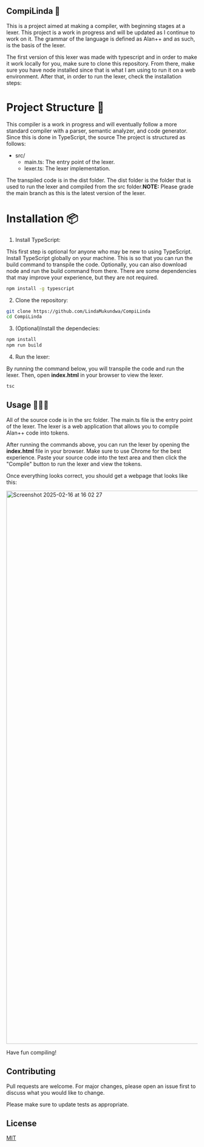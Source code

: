 ## CompiLinda 🌺

This is a project aimed at making a compiler, with beginning stages at a lexer. This project is a work in progress and will be updated as I continue to work on it. The grammar of the language is defined as Alan++ and as such, is the basis of the lexer.

The first version of this lexer was made with typescript and in order to make it work locally for you, make sure to clone this repository. From there, make sure you have node installed since that is what I am using to run it on a web environment. After that, in order to run the lexer, check the installation steps:

# Project Structure 📂

This compiler is a work in progress and will eventually follow a more standard compiler with a parser, semantic analyzer, and code generator. Since this is done in TypeScript, the source The project is structured as follows:

- src/
  - main.ts: The entry point of the lexer.
  - lexer.ts: The lexer implementation.

The transpiled code is in the dist folder. The dist folder is the folder that is used to run the lexer and compiled from the src folder.**NOTE:** Please grade the main branch as this is the latest version of the lexer.

# Installation 📦

1. Install TypeScript:

This first step is optional for anyone who may be new to using TypeScript. Install TypeScript globally on your machine. This is so that you can run the build command to transpile the code. Optionally, you can also download node and run the build command from there. There are some dependencies that may improve your experience, but they are not required.

```bash
npm install -g typescript
```

2. Clone the repository:

```bash
git clone https://github.com/LindaMukundwa/CompiLinda
cd CompiLinda
```

3. (Optional)Install the dependecies:

```bash
npm install
npm run build
```
4. Run the lexer:

By running the command below, you will transpile the code and run the lexer. Then, open **index.html** in your browser to view the lexer.
```bash
tsc
```

## Usage 👩🏾‍💻

All of the source code is in the src folder. The main.ts file is the entry point of the lexer. The lexer is a web application that allows you to compile Alan++ code into tokens.

After running the commands above, you can run the lexer by opening the **index.html** file in your browser. Make sure to use Chrome for the best experience. Paste your source code into the text area and then click the "Compile" button to run the lexer and view the tokens. 

Once everything looks correct, you should get a webpage that looks like this:

<img width="1456" alt="Screenshot 2025-02-16 at 16 02 27" src="https://github.com/user-attachments/assets/bb604e10-ea7f-428e-aaa4-4148efb99581" />

Have fun compiling!

## Contributing

Pull requests are welcome. For major changes, please open an issue first
to discuss what you would like to change.

Please make sure to update tests as appropriate.

## License

[MIT](https://choosealicense.com/licenses/mit/)
